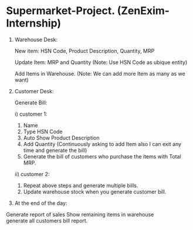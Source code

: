 # Supermarket-Project. (ZenExim-Internship)

1) Warehouse Desk:

   New item:  HSN Code, Product Description, Quantity, MRP

   Update Item: MRP and Quantity (Note: Use HSN Code as ubique entity)

   Add Items in Warehouse. (Note: We can add more Item as many as we want)



2) Customer Desk:

   Generate Bill:

   i) customer 1:
   
   1. Name
   2. Type HSN Code
   3. Auto Show Product Description
   4. Add Quantity (Continuously asking to add Item also I can exit any time and generate the bill)
   5. Generate the bill of customers who purchase the items with Total MRP.

   ii) customer 2:

   1. Repeat above steps and generate multiple bills.
   2. Update warehouse stock when you generate customer bill.

3) At the end of the day:

  Generate report of sales
  Show remaining items in warehouse                    
  generate all customers bill report.
